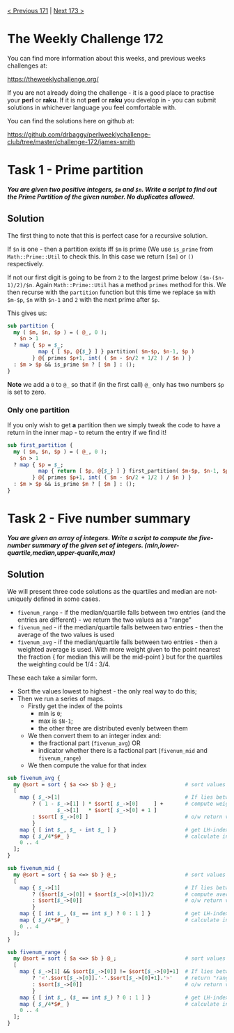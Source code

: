 [< Previous 171](https://github.com/drbaggy/perlweeklychallenge-club/tree/master/challenge-171/james-smith) |
[Next 173 >](https://github.com/drbaggy/perlweeklychallenge-club/tree/master/challenge-173/james-smith)

# The Weekly Challenge 172

You can find more information about this weeks, and previous weeks challenges at:

  https://theweeklychallenge.org/

If you are not already doing the challenge - it is a good place to practise your
**perl** or **raku**. If it is not **perl** or **raku** you develop in - you can
submit solutions in whichever language you feel comfortable with.

You can find the solutions here on github at:

https://github.com/drbaggy/perlweeklychallenge-club/tree/master/challenge-172/james-smith

# Task 1 - Prime partition

***You are given two positive integers, `$m` and `$n`.  Write a script to find out the Prime Partition of the given number. No duplicates allowed.***

## Solution

The first thing to note that this is perfect case for a recursive solution.

If `$n` is one - then a partition exists iff `$m` is prime (We use `is_prime` from  `Math::Prime::Util` to check this. In this case we return `[$m]` or `()` respectively.

If not our first digit is going to be from `2` to the largest prime below `($m-($n-1)/2)/$n`. Again `Math::Prime::Util` has a method `primes` method for this. We then recurse with the `partition` function but this time we replace `$m` with `$m-$p`, `$n` with `$n-1` and `2` with the next prime after `$p`.

This gives us:

```perl
sub partition {
  my ( $m, $n, $p ) = ( @_, 0 );
    $n > 1
  ? map { $p = $_;
          map { [ $p, @{$_} ] } partition( $m-$p, $n-1, $p )
        } @{ primes $p+1, int( ( $m - $n/2 + 1/2 ) / $n ) }
  : $m > $p && is_prime $m ? [ $m ] : ();
}
```

**Note** we add a `0` to `@_` so that if (in the first call) `@_` only has two numbers `$p` is set to zero.

### Only one partition

If you only wish to get **a** partition then we simply tweak the code to have a return in the inner map - to return the entry if we find it!

```perl
sub first_partition {
  my ( $m, $n, $p ) = ( @_, 0 );
    $n > 1
  ? map { $p = $_;
          map { return [ $p, @{$_} ] } first_partition( $m-$p, $n-1, $p )
        } @{ primes $p+1, int( ( $m - $n/2 + 1/2 ) / $n ) }
  : $m > $p && is_prime $m ? [ $m ] : ();
}
```

# Task 2 - Five number summary

***You are given an array of integers.  Write a script to compute the five-number summary of the given set of integers. (min,lower-quartile,median,upper-quarile,max)***

## Solution

We will present three code solutions as the quartiles and median are not-uniquely defined in some cases.

 * `fivenum_range` - if the median/quartile falls between two entries {and the entries are different} - we return the two values as a "range"
 * `fivenum_med` -  if the median/quartile falls between two entries - then the average of the two values is used
 * `fivenum_avg` - if the median/quartile falls between two entries - then a weighted average is used. With more weight given to the point nearest the fraction { for median this will be the mid-point } but for the quartiles the weighting could be 1/4 : 3/4.

These each take a similar form.

  * Sort the values lowest to highest - the only real way to do this;
  * Then we run a series of maps.
     * Firstly get the index of the points
        * min is `0`;
        * max is `$N-1`;
        * the other three are distributed evenly between them
     * We then convert them to an integer index and:
        * the fractional part (`fivenum_avg`) OR
        * indicator whether there is a factional part (`fivenum_mid` and `fivenum_range`)
     * We then compute the value for that index
```perl
sub fivenum_avg {
  my @sort = sort { $a <=> $b } @_;                      # sort values
  [
    map { $_->[1]                                        # If lies between 2 points
        ? ( 1 - $_->[1] ) * $sort[ $_->[0]     ] +       # compute weighted average
                $_->[1]   * $sort[ $_->[0] + 1 ]
        : $sort[ $_->[0] ]                               # o/w return value
        }
    map { [ int $_, $_ - int $_ ] }                      # get LH-index, and distance of point from this
    map { $_/4*$#_ }                                     # calculate index
    0 .. 4
  ];
}

sub fivenum_mid {
  my @sort = sort { $a <=> $b } @_;                      # sort values
  [
    map { $_->[1]                                        # If lies between 2 points
        ? ($sort[$_->[0]] + $sort[$_->[0]+1])/2          # compute average
        : $sort[$_->[0]]                                 # o/w return value
        }                                      
    map { [ int $_, ($_ == int $_) ? 0 : 1 ] }           # get LH-index {and flag if point lies between 2 numbers}
    map { $_/4*$#_ }                                     # calculate index
    0 .. 4
  ];
}

sub fivenum_range {
  my @sort = sort { $a <=> $b } @_;                      # sort values
  [
    map { $_->[1] && $sort[$_->[0]] != $sort[$_->[0]+1]  # If lies between 2 points
        ? '<'.$sort[$_->[0]].'-'.$sort[$_->[0]+1].'>'    # return "range"
        : $sort[$_->[0]]                                 # o/w return value
        }
    map { [ int $_, ($_ == int $_) ? 0 : 1 ] }           # get LH-index {and flag if point lies between 2 numbers}
    map { $_/4*$#_ }                                     # calculate index
    0 .. 4
  ];
}
```
